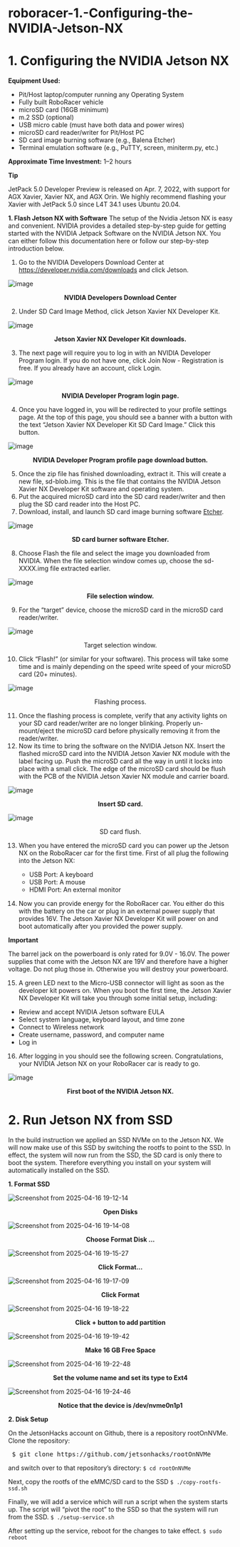 # roboracer-1.-Configuring-the-NVIDIA-Jetson-NX

# 1. Configuring the NVIDIA Jetson NX

**Equipment Used:**

- Pit/Host laptop/computer running any Operating System  
- Fully built RoboRacer vehicle  
- microSD card (16GB minimum)  
- m.2 SSD (optional)  
- USB micro cable (must have both data and power wires)  
- microSD card reader/writer for Pit/Host PC  
- SD card image burning software (e.g., Balena Etcher)  
- Terminal emulation software (e.g., PuTTY, screen, miniterm.py, etc.)

**Approximate Time Investment:** 1–2 hours

**Tip**

JetPack 5.0 Developer Preview is released on Apr. 7, 2022, with support for AGX Xavier, Xavier NX, and AGX Orin. We highly recommend flashing your Xavier with JetPack 5.0 since L4T 34.1 uses Ubuntu 20.04.

**1. Flash Jetson NX with Software**
The setup of the Nvidia Jetson NX is easy and convenient. NVIDIA provides a detailed step-by-step guide for getting started with the NVIDIA Jetpack Software on the NVIDIA Jetson NX. You can either follow this documentation here or follow our step-by-step introduction below.

1. Go to the NVIDIA Developers Download Center at https://developer.nvidia.com/downloads and click Jetson.

![image](https://github.com/user-attachments/assets/7b1d6ab0-84f7-4d18-8fdd-35daf8fa76aa)
<p align="center"><strong>NVIDIA Developers Download Center</strong></p>

2. Under SD Card Image Method, click Jetson Xavier NX Developer Kit.

![image](https://github.com/user-attachments/assets/d7fa8523-47e9-44a1-9785-5637ba7431ea)
<p align="center"><strong>Jetson Xavier NX Developer Kit downloads.</strong></p>

3. The next page will require you to log in with an NVIDIA Developer Program login. If you do not have one, click Join Now - Registration is free. If you already have an account, click Login.

![image](https://github.com/user-attachments/assets/85b2db46-6ca4-4be6-8ce2-8fb507be7545)
<p align="center"><strong>NVIDIA Developer Program login page.</strong></p>

4. Once you have logged in, you will be redirected to your profile settings page. At the top of this page, you should see a banner with a button with the text “Jetson Xavier NX Developer Kit SD Card Image.” Click this button.

![image](https://github.com/user-attachments/assets/83f7a00b-3565-4ed4-858a-c0e103e76f00)
<p align="center"><strong>NVIDIA Developer Program profile page download button.</strong></p>

5. Once the zip file has finished downloading, extract it. This will create a new file, sd-blob.img. This is the file that contains the NVIDIA Jetson Xavier NX Developer Kit software and operating system.
6. Put the acquired microSD card into the SD card reader/writer and then plug the SD card reader into the Host PC.
7. Download, install, and launch SD card image burning software [Etcher](https://etcher.balena.io/).

![image](https://github.com/user-attachments/assets/59c4df0e-bdac-4edc-ba89-09766c235934)
<p align="center"><strong>SD card burner software Etcher.</strong></p>

8. Choose Flash the file and select the image you downloaded from NVIDIA. When the file selection window comes up, choose the sd-XXXX.img file extracted earlier.

![image](https://github.com/user-attachments/assets/fd0d230b-f4dd-49b0-af84-4a9560487e7e)
<p align="center"><strong>File selection window.</strong></p>

9. For the “target” device, choose the microSD card in the microSD card reader/writer.

![image](https://github.com/user-attachments/assets/0187970b-9f75-4848-8249-16798c552291)
<p align="center">Target selection window.</strong></p>

10. Click “Flash!” (or similar for your software). This process will take some time and is mainly depending on the speed write speed of your microSD card (20+ minutes).

![image](https://github.com/user-attachments/assets/5f4772fe-c903-4047-a68d-ec37f3fec4c0)
<p align="center">Flashing process.</strong></p>

11. Once the flashing process is complete, verify that any activity lights on your SD card reader/writer are no longer blinking. Properly un-mount/eject the microSD card before physically removing it from the reader/writer.
12. Now its time to bring the software on the NVIDIA Jetson NX. Insert the flashed microSD card into the NVIDIA Jetson Xavier NX module with the label facing up. Push the microSD card all the way in until it locks into place with a small click. The edge of the microSD card should be flush with the PCB of the NVIDIA Jetson Xavier NX module and carrier board.

![image](https://github.com/user-attachments/assets/0328444e-1031-4b8a-ba06-4b7784413ebd)
<p align="center"><strong>Insert SD card.</strong></p>

![image](https://github.com/user-attachments/assets/f622b614-1c45-472e-b0eb-da48a0c3671f)
<p align="center">SD card flush.</strong></p>

13. When you have entered the microSD card you can power up the Jetson NX on the RoboRacer car for the first time. First of all plug the following into the Jetson NX:
    - USB Port: A keyboard
    - USB Port: A mouse
    - HDMI Port: An external monitor

14. Now you can provide energy for the RoboRacer car. You either do this with the battery on the car or plug in an external power supply that provides 16V. The Jetson Xavier NX Developer Kit will power on and boot automatically after you provided the power supply.

**Important**

The barrel jack on the powerboard is only rated for 9.0V - 16.0V. The power supplies that come with the Jetson NX are 19V and therefore have a higher voltage. Do not plug those in. Otherwise you will destroy your powerboard.

15. A green LED next to the Micro-USB connector will light as soon as the developer kit powers on. When you boot the first time, the Jetson Xavier NX Developer Kit will take you through some initial setup, including:

  - Review and accept NVIDIA Jetson software EULA
  - Select system language, keyboard layout, and time zone
  - Connect to Wireless network
  - Create username, password, and computer name
  - Log in

16. After logging in you should see the following screen. Congratulations, your NVIDIA Jetson NX on your RoboRacer car is ready to go.

![image](https://github.com/user-attachments/assets/1c618b97-bd03-4836-a739-6a5e77131e68)
<p align="center"><strong>First boot of the NVIDIA Jetson NX.</strong></p>

# 2. Run Jetson NX from SSD

In the build instruction we applied an SSD NVMe on to the Jetson NX. We will now make use of this SSD by switching the rootfs to point to the SSD. In effect, the system will now run from the SSD, the SD card is only there to boot the system. Therefore everything you install on your system will automatically installed on the SSD.

**1. Format SSD**

![Screenshot from 2025-04-16 19-12-14](https://github.com/user-attachments/assets/1aa9f00e-bb26-4acd-b2d1-b583e54588d5)
<p align="center"><strong>Open Disks</strong></p>

![Screenshot from 2025-04-16 19-14-08](https://github.com/user-attachments/assets/5ebf8dd6-c847-42f2-bbb3-692d9701d729)
<p align="center"><strong>Choose Format Disk ...</strong></p>

![Screenshot from 2025-04-16 19-15-27](https://github.com/user-attachments/assets/de8051c9-0a9c-4f6d-8683-f5d8362a9fb7)
<p align="center"><strong>Click Format...</strong></p>

![Screenshot from 2025-04-16 19-17-09](https://github.com/user-attachments/assets/a7caf2ea-6e36-45c9-9a83-c0f7afaa3de0)
<p align="center"><strong>Click Format</strong></p>

![Screenshot from 2025-04-16 19-18-22](https://github.com/user-attachments/assets/55f1959d-4f20-4ef8-a956-d40dbf4ff7bb)
<p align="center"><strong>Click + button to add partition</strong></p>

![Screenshot from 2025-04-16 19-19-42](https://github.com/user-attachments/assets/7ec55e7d-0087-44e9-a6c6-eab8cdd9aa3d)
<p align="center"><strong>Make 16 GB Free Space</strong></p>

![Screenshot from 2025-04-16 19-22-48](https://github.com/user-attachments/assets/b922633a-92f0-4ce5-a2d6-1fb450f59a5a)
<p align="center"><strong>Set the volume name and set its type to Ext4</strong></p>

![Screenshot from 2025-04-16 19-24-46](https://github.com/user-attachments/assets/f542dbcf-ab33-4b3d-b14f-77a72898650a)
<p align="center"><strong>Notice that the device is /dev/nvme0n1p1</strong></p>

**2. Disk Setup**

On the JetsonHacks account on Github, there is a repository rootOnNVMe. Clone the repository:

<pre> $ git clone https://github.com/jetsonhacks/rootOnNVMe </pre>

and switch over to that repository’s directory:
`$ cd rootOnNVMe`

Next, copy the rootfs of the eMMC/SD card to the SSD
`$ ./copy-rootfs-ssd.sh`

Finally, we will add a service which will run a script when the system starts up. The script will “pivot the root” to the SSD so that the system will run from the SSD.
`$ ./setup-service.sh`

After setting up the service, reboot for the changes to take effect.
`$ sudo reboot`
